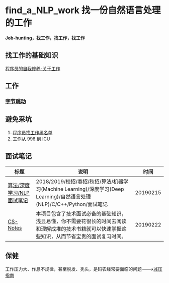 # find_a_NLP_work 找一份自然语言处理的工作
**Job-hunting，找工作，找工作，找工作**

## 找工作的基础知识

[程序员的自我修养-关于工作](https://www.kancloud.cn/kancloud/a-programmer-prepares/78238)

## 工作

### [字节跳动](https://job.bytedance.com/intern)


## 避免采坑

1. [程序员找工作黑名单](https://github.com/shengxinjing/programmer-job-blacklist)
2. [工作从 996 到 ICU](https://github.com/996icu/996.ICU)

## 面试笔记

|标题|说明|时间|
|-|-|-|
|[算法/深度学习/NLP面试笔记](https://github.com/imhuay/Algorithm_Interview_Notes-Chinese)|2018/2019/校招/春招/秋招/算法/机器学习(Machine Learning)/深度学习(Deep Learning)/自然语言处理(NLP)/C/C++/Python/面试笔记|20190215|
|[CS-Notes](https://github.com/CyC2018/CS-Notes)|本项目包含了技术面试必备的基础知识，浅显易懂，你不需要花很长的时间去阅读和理解成堆的技术书籍就可以快速掌握这些知识，从而节省宝贵的面试复习时间。|20190222|

## 保健
工作压力大、作息不规律，甚至脱发、秃头，是码农经常要面临的问题--->[减压指南](https://www.jiqizhixin.com/articles/2019-04-15-9)
